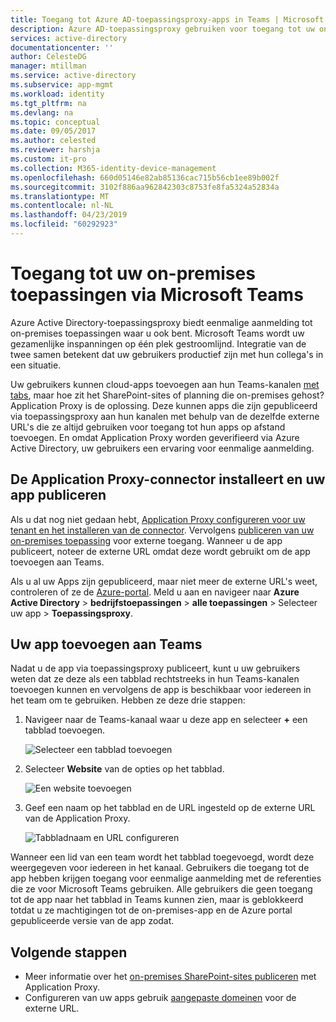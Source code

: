 ```yaml
---
title: Toegang tot Azure AD-toepassingsproxy-apps in Teams | Microsoft Docs
description: Azure AD-toepassingsproxy gebruiken voor toegang tot uw on-premises toepassing via Microsoft Teams.
services: active-directory
documentationcenter: ''
author: CelesteDG
manager: mtillman
ms.service: active-directory
ms.subservice: app-mgmt
ms.workload: identity
ms.tgt_pltfrm: na
ms.devlang: na
ms.topic: conceptual
ms.date: 09/05/2017
ms.author: celested
ms.reviewer: harshja
ms.custom: it-pro
ms.collection: M365-identity-device-management
ms.openlocfilehash: 660d05146e82ab85136cac715b56cb1ee89b002f
ms.sourcegitcommit: 3102f886aa962842303c8753fe8fa5324a52834a
ms.translationtype: MT
ms.contentlocale: nl-NL
ms.lasthandoff: 04/23/2019
ms.locfileid: "60292923"
---
```

# <a name="access-your-on-premises-applications-through-microsoft-teams"></a>Toegang tot uw on-premises toepassingen via Microsoft Teams

Azure Active Directory-toepassingsproxy biedt eenmalige aanmelding tot on-premises toepassingen waar u ook bent. Microsoft Teams wordt uw gezamenlijke inspanningen op één plek gestroomlijnd. Integratie van de twee samen betekent dat uw gebruikers productief zijn met hun collega's in een situatie. 

Uw gebruikers kunnen cloud-apps toevoegen aan hun Teams-kanalen [met tabs](https://support.office.com/article/Video-Using-Tabs-7350a03e-017a-4a00-a6ae-1c9fe8c497b3?ui=en-US&rs=en-US&ad=US), maar hoe zit het SharePoint-sites of planning die on-premises gehost? Application Proxy is de oplossing. Deze kunnen apps die zijn gepubliceerd via toepassingsproxy aan hun kanalen met behulp van de dezelfde externe URL's die ze altijd gebruiken voor toegang tot hun apps op afstand toevoegen. En omdat Application Proxy worden geverifieerd via Azure Active Directory, uw gebruikers een ervaring voor eenmalige aanmelding.


## <a name="install-the-application-proxy-connector-and-publish-your-app"></a>De Application Proxy-connector installeert en uw app publiceren

Als u dat nog niet gedaan hebt, [Application Proxy configureren voor uw tenant en het installeren van de connector](application-proxy-add-on-premises-application.md). Vervolgens [publiceren van uw on-premises toepassing](application-proxy-add-on-premises-application.md) voor externe toegang. Wanneer u de app publiceert, noteer de externe URL omdat deze wordt gebruikt om de app toevoegen aan Teams.

Als u al uw Apps zijn gepubliceerd, maar niet meer de externe URL's weet, controleren of ze de [Azure-portal](https://portal.azure.com). Meld u aan en navigeer naar **Azure Active Directory** > **bedrijfstoepassingen** > **alle toepassingen** > Selecteer uw app >  **Toepassingsproxy**.

## <a name="add-your-app-to-teams"></a>Uw app toevoegen aan Teams

Nadat u de app via toepassingsproxy publiceert, kunt u uw gebruikers weten dat ze deze als een tabblad rechtstreeks in hun Teams-kanalen toevoegen kunnen en vervolgens de app is beschikbaar voor iedereen in het team om te gebruiken. Hebben ze deze drie stappen:

1. Navigeer naar de Teams-kanaal waar u deze app en selecteer **+** een tabblad toevoegen.

   ![Selecteer een tabblad toevoegen](./media/application-proxy-integrate-with-teams/add-tab.png)

2. Selecteer **Website** van de opties op het tabblad.

   ![Een website toevoegen](./media/application-proxy-integrate-with-teams/website.png)

3. Geef een naam op het tabblad en de URL ingesteld op de externe URL van de Application Proxy. 

   ![Tabbladnaam en URL configureren](./media/application-proxy-integrate-with-teams/tab-name-url.png)

Wanneer een lid van een team wordt het tabblad toegevoegd, wordt deze weergegeven voor iedereen in het kanaal. Gebruikers die toegang tot de app hebben krijgen toegang voor eenmalige aanmelding met de referenties die ze voor Microsoft Teams gebruiken. Alle gebruikers die geen toegang tot de app naar het tabblad in Teams kunnen zien, maar is geblokkeerd totdat u ze machtigingen tot de on-premises-app en de Azure portal gepubliceerde versie van de app zodat. 

## <a name="next-steps"></a>Volgende stappen

- Meer informatie over het [on-premises SharePoint-sites publiceren](application-proxy-integrate-with-sharepoint-server.md) met Application Proxy.
- Configureren van uw apps gebruik [aangepaste domeinen](application-proxy-configure-custom-domain.md) voor de externe URL. 
